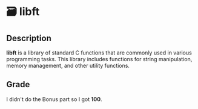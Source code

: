 # 🗃️ libft

## Description
**libft** is a library of standard C functions that are commonly used in various programming tasks. This library includes functions for string manipulation, memory management, and other utility functions.

## Grade
I didn't do the Bonus part so I got **100**.
